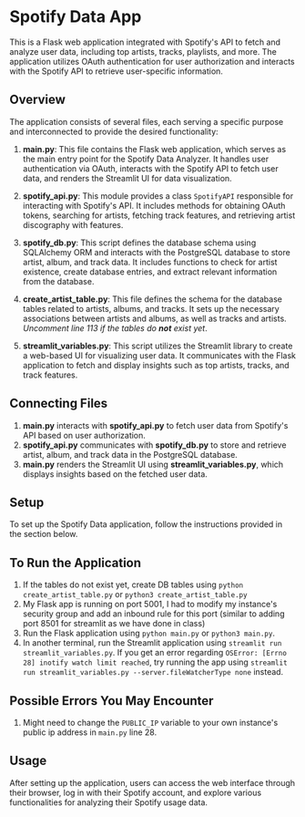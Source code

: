 # Spotify Data App

This is a Flask web application integrated with Spotify's API to fetch and analyze user data, including top artists, tracks, playlists, and more. The application utilizes OAuth authentication for user authorization and interacts with the Spotify API to retrieve user-specific information.

## Overview

The application consists of several files, each serving a specific purpose and interconnected to provide the desired functionality:

1. **main.py**: This file contains the Flask web application, which serves as the main entry point for the Spotify Data Analyzer. It handles user authentication via OAuth, interacts with the Spotify API to fetch user data, and renders the Streamlit UI for data visualization.

2. **spotify_api.py**: This module provides a class `SpotifyAPI` responsible for interacting with Spotify's API. It includes methods for obtaining OAuth tokens, searching for artists, fetching track features, and retrieving artist discography with features.

3. **spotify_db.py**: This script defines the database schema using SQLAlchemy ORM and interacts with the PostgreSQL database to store artist, album, and track data. It includes functions to check for artist existence, create database entries, and extract relevant information from the database.

4. **create_artist_table.py**: This file defines the schema for the database tables related to artists, albums, and tracks. It sets up the necessary associations between artists and albums, as well as tracks and artists. *Uncomment line 113 if the tables do **not** exist yet*.

5. **streamlit_variables.py**: This script utilizes the Streamlit library to create a web-based UI for visualizing user data. It communicates with the Flask application to fetch and display insights such as top artists, tracks, and track features.


## Connecting Files

1. **main.py** interacts with **spotify_api.py** to fetch user data from Spotify's API based on user authorization.
2. **spotify_api.py** communicates with **spotify_db.py** to store and retrieve artist, album, and track data in the PostgreSQL database.
3. **main.py** renders the Streamlit UI using **streamlit_variables.py**, which displays insights based on the fetched user data.

## Setup

To set up the Spotify Data application, follow the instructions provided in the section below.

## To Run the Application
1. If the tables do not exist yet, create DB tables using `python create_artist_table.py` or `python3 create_artist_table.py`
2. My Flask app is running on port 5001, I had to modify my instance's security group and add an inbound rule for this port (similar to adding port 8501 for streamlit as we have done in class)
3. Run the Flask application using `python main.py` or `python3 main.py`.
4. In another terminal, run the Streamlit application using `streamlit run streamlit_variables.py`. If you get an error regarding `OSError: [Errno 28] inotify watch limit reached`, try running the app using `streamlit run streamlit_variables.py --server.fileWatcherType none` instead.

## Possible Errors You May Encounter
1. Might need to change the `PUBLIC_IP` variable to your own instance's public ip address in `main.py` line 28.

## Usage

After setting up the application, users can access the web interface through their browser, log in with their Spotify account, and explore various functionalities for analyzing their Spotify usage data.


